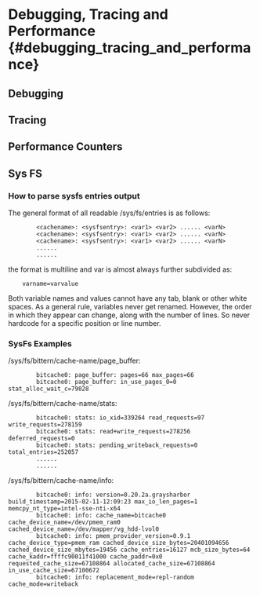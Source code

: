 # Debugging, Tracing and Performance {#debugging_tracing_and_performance}

## Debugging

## Tracing

## Performance Counters

## Sys FS

### How to parse sysfs entries output

The general format of all readable /sys/fs/entries is as follows:
~~~~~~~~~~
        <cachename>: <sysfsentry>: <var1> <var2> ...... <varN>
        <cachename>: <sysfsentry>: <var1> <var2> ...... <varN>
        <cachename>: <sysfsentry>: <var1> <var2> ...... <varN>
        ......
        ......
~~~~~~~~~~

the format is multiline and var is almost always further subdivided as:

        varname=varvalue

Both variable names and values cannot have any tab, blank or other white spaces.
As a general rule, variables never get renamed. However, the order in which
they appear can change, along with the number of lines.
So never hardcode for a specific position or line number.

### SysFs Examples

/sys/fs/bittern/cache-name/page_buffer:
~~~~~~~~~~
        bitcache0: page_buffer: pages=66 max_pages=66
        bitcache0: page_buffer: in_use_pages_0=0 stat_alloc_wait_c=79028
~~~~~~~~~~

/sys/fs/bittern/cache-name/stats:
~~~~~~~~~~
        bitcache0: stats: io_xid=339264 read_requests=97 write_requests=278159
        bitcache0: stats: read+write_requests=278256 deferred_requests=0
        bitcache0: stats: pending_writeback_requests=0 total_entries=252057
        ......
        ......
~~~~~~~~~~

/sys/fs/bittern/cache-name/info:
~~~~~~~~~~
        bitcache0: info: version=0.20.2a.graysharbor build_timestamp=2015-02-11-12:09:23 max_io_len_pages=1 memcpy_nt_type=intel-sse-nti-x64
        bitcache0: info: cache_name=bitcache0 cache_device_name=/dev/pmem_ram0 cached_device_name=/dev/mapper/vg_hdd-lvol0
        bitcache0: info: pmem_provider_version=0.9.1 cache_device_type=pmem_ram cached_device_size_bytes=20401094656 cached_device_size_mbytes=19456 cache_entries=16127 mcb_size_bytes=64 cache_kaddr=ffffc90011f41000 cache_paddr=0x0 requested_cache_size=67108864 allocated_cache_size=67108864 in_use_cache_size=67100672
        bitcache0: info: replacement_mode=repl-random cache_mode=writeback
~~~~~~~~~~
